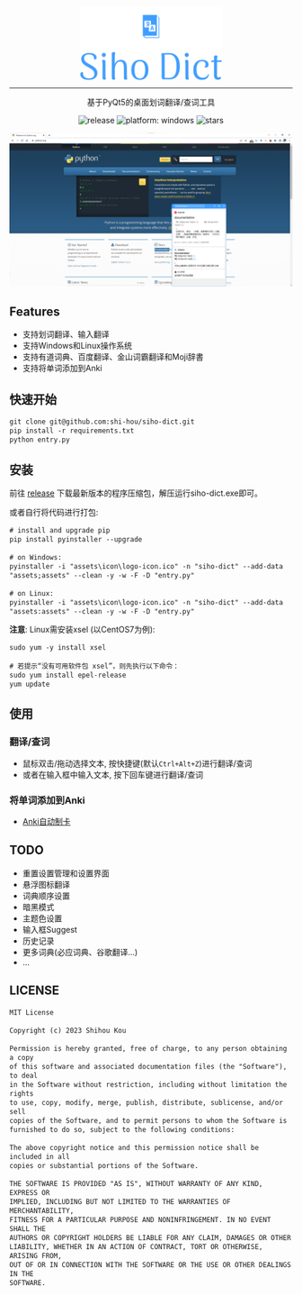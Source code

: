 <p align="center">
  <img width="50%" align="center" src="assets/icon/logo.png" alt="logo">
</p>

---

<p align="center">
  基于PyQt5的桌面划词翻译/查词工具
</p>
<p align="center">
    <a style="text-decoration:none" href="https://github.com/shi-hou/siho-dict/releases">
        <img src="https://img.shields.io/github/v/release/shi-hou/siho-dict?color=%23409EFF" alt="release">
    </a>
    <a style="text-decoration:none">
        <img src="https://img.shields.io/badge/platform-windows%20|%20linux-lightgrey" alt="platform: windows">
    </a>
    <a style="text-decoration:none">
        <img src="https://img.shields.io/github/stars/shi-hou/siho-dict?style=social" alt="stars">
    </a>
</p>

![img.png](docs/img/img.png)

## Features

- 支持划词翻译、输入翻译
- 支持Windows和Linux操作系统
- 支持有道词典、百度翻译、金山词霸翻译和Moji辞書
- 支持将单词添加到Anki

## 快速开始

```
git clone git@github.com:shi-hou/siho-dict.git
pip install -r requirements.txt
python entry.py
```

## 安装

前往 [release](https://github.com/shi-hou/siho-dict/releases) 下载最新版本的程序压缩包，解压运行siho-dict.exe即可。

或者自行将代码进行打包:

```
# install and upgrade pip
pip install pyinstaller --upgrade

# on Windows: 
pyinstaller -i "assets\icon\logo-icon.ico" -n "siho-dict" --add-data "assets;assets" --clean -y -w -F -D "entry.py"

# on Linux: 
pyinstaller -i "assets\icon\logo-icon.ico" -n "siho-dict" --add-data "assets:assets" --clean -y -w -F -D "entry.py"
```

**注意**: Linux需安装xsel (以CentOS7为例):

```
sudo yum -y install xsel

# 若提示“没有可用软件包 xsel”，则先执行以下命令：
sudo yum install epel-release
yum update
```

## 使用

### 翻译/查词

- 鼠标双击/拖动选择文本, 按快捷键(默认`Ctrl+Alt+Z`)进行翻译/查词
- 或者在输入框中输入文本, 按下回车键进行翻译/查词

### 将单词添加到Anki

- [Anki自动制卡](docs/Anki自动制卡.md)

## TODO

- 重置设置管理和设置界面
- 悬浮图标翻译
- 词典顺序设置
- 暗黑模式
- 主题色设置
- 输入框Suggest
- 历史记录
- 更多词典(必应词典、谷歌翻译...)
- ...

## LICENSE

```
MIT License

Copyright (c) 2023 Shihou Kou

Permission is hereby granted, free of charge, to any person obtaining a copy
of this software and associated documentation files (the "Software"), to deal
in the Software without restriction, including without limitation the rights
to use, copy, modify, merge, publish, distribute, sublicense, and/or sell
copies of the Software, and to permit persons to whom the Software is
furnished to do so, subject to the following conditions:

The above copyright notice and this permission notice shall be included in all
copies or substantial portions of the Software.

THE SOFTWARE IS PROVIDED "AS IS", WITHOUT WARRANTY OF ANY KIND, EXPRESS OR
IMPLIED, INCLUDING BUT NOT LIMITED TO THE WARRANTIES OF MERCHANTABILITY,
FITNESS FOR A PARTICULAR PURPOSE AND NONINFRINGEMENT. IN NO EVENT SHALL THE
AUTHORS OR COPYRIGHT HOLDERS BE LIABLE FOR ANY CLAIM, DAMAGES OR OTHER
LIABILITY, WHETHER IN AN ACTION OF CONTRACT, TORT OR OTHERWISE, ARISING FROM,
OUT OF OR IN CONNECTION WITH THE SOFTWARE OR THE USE OR OTHER DEALINGS IN THE
SOFTWARE.
```